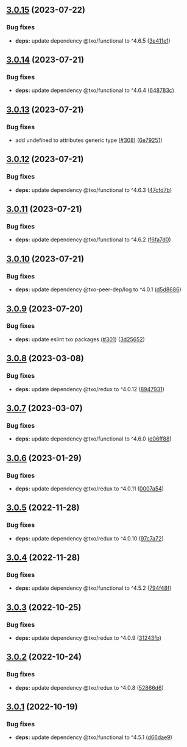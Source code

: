 ## [3.0.15](https://github.com/technology-studio/context-redux/compare/v3.0.14...v3.0.15) (2023-07-22)


### Bug fixes

* **deps:** update dependency @txo/functional to ^4.6.5 ([3e411e1](https://github.com/technology-studio/context-redux/commit/3e411e1c65f28fd5141951f7eb0c44bcea4a1e0a))

## [3.0.14](https://github.com/technology-studio/context-redux/compare/v3.0.13...v3.0.14) (2023-07-21)


### Bug fixes

* **deps:** update dependency @txo/functional to ^4.6.4 ([648783c](https://github.com/technology-studio/context-redux/commit/648783cd8d9cd7d949ba3c6a88b5fd1a7734558a))

## [3.0.13](https://github.com/technology-studio/context-redux/compare/v3.0.12...v3.0.13) (2023-07-21)


### Bug fixes

* add undefined to attributes generic type ([#308](https://github.com/technology-studio/context-redux/issues/308)) ([6e79251](https://github.com/technology-studio/context-redux/commit/6e79251e09860e421fdb80cabb4110503611d3fb))

## [3.0.12](https://github.com/technology-studio/context-redux/compare/v3.0.11...v3.0.12) (2023-07-21)


### Bug fixes

* **deps:** update dependency @txo/functional to ^4.6.3 ([47cfd7b](https://github.com/technology-studio/context-redux/commit/47cfd7b35dfc6c0029a1d8b5796c8d914b8c4ffa))

## [3.0.11](https://github.com/technology-studio/context-redux/compare/v3.0.10...v3.0.11) (2023-07-21)


### Bug fixes

* **deps:** update dependency @txo/functional to ^4.6.2 ([f6fa7d0](https://github.com/technology-studio/context-redux/commit/f6fa7d0324fa2bd485d1d01733cfba64fbbea70a))

## [3.0.10](https://github.com/technology-studio/context-redux/compare/v3.0.9...v3.0.10) (2023-07-21)


### Bug fixes

* **deps:** update dependency @txo-peer-dep/log to ^4.0.1 ([d5d8686](https://github.com/technology-studio/context-redux/commit/d5d86864a116aaf8772fd4d187f9a88c407b574b))

## [3.0.9](https://github.com/technology-studio/context-redux/compare/v3.0.8...v3.0.9) (2023-07-20)


### Bug fixes

* **deps:** update eslint txo packages ([#301](https://github.com/technology-studio/context-redux/issues/301)) ([3d25652](https://github.com/technology-studio/context-redux/commit/3d2565251d56f486dbc8e9fc7d61583fe556a867))

## [3.0.8](https://github.com/technology-studio/context-redux/compare/v3.0.7...v3.0.8) (2023-03-08)


### Bug fixes

* **deps:** update dependency @txo/redux to ^4.0.12 ([8947931](https://github.com/technology-studio/context-redux/commit/8947931908ac1ad246ffa99e3c043db9f0c7d383))

## [3.0.7](https://github.com/technology-studio/context-redux/compare/v3.0.6...v3.0.7) (2023-03-07)


### Bug fixes

* **deps:** update dependency @txo/functional to ^4.6.0 ([d06ff88](https://github.com/technology-studio/context-redux/commit/d06ff8807ebea13618d735094861001d268151e5))

## [3.0.6](https://github.com/technology-studio/context-redux/compare/v3.0.5...v3.0.6) (2023-01-29)


### Bug fixes

* **deps:** update dependency @txo/redux to ^4.0.11 ([0007a54](https://github.com/technology-studio/context-redux/commit/0007a54e628cc11017b294301b84f88e58d3b651))

## [3.0.5](https://github.com/technology-studio/context-redux/compare/v3.0.4...v3.0.5) (2022-11-28)


### Bug fixes

* **deps:** update dependency @txo/redux to ^4.0.10 ([97c7a72](https://github.com/technology-studio/context-redux/commit/97c7a72873eb1e3d5d5a9dd2e33f39e6a515c830))

## [3.0.4](https://github.com/technology-studio/context-redux/compare/v3.0.3...v3.0.4) (2022-11-28)


### Bug fixes

* **deps:** update dependency @txo/functional to ^4.5.2 ([794f48f](https://github.com/technology-studio/context-redux/commit/794f48f034d06f04416e821859ca86253f453725))

## [3.0.3](https://github.com/technology-studio/context-redux/compare/v3.0.2...v3.0.3) (2022-10-25)


### Bug fixes

* **deps:** update dependency @txo/redux to ^4.0.9 ([31243fb](https://github.com/technology-studio/context-redux/commit/31243fbb2f472f04614012cc144ac72c7efe1c52))

## [3.0.2](https://github.com/technology-studio/context-redux/compare/v3.0.1...v3.0.2) (2022-10-24)


### Bug fixes

* **deps:** update dependency @txo/redux to ^4.0.8 ([52866d6](https://github.com/technology-studio/context-redux/commit/52866d64270b27e4caee477fa18c0315fa5139dd))

## [3.0.1](https://github.com/technology-studio/context-redux/compare/v3.0.0...v3.0.1) (2022-10-19)


### Bug fixes

* **deps:** update dependency @txo/functional to ^4.5.1 ([d66dae9](https://github.com/technology-studio/context-redux/commit/d66dae9626b54902f2de009e5edef2a903bab72f))
